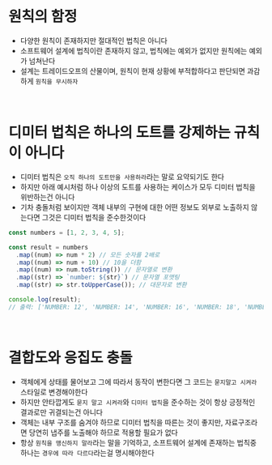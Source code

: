 # 원칙의 함정

- 다양한 원칙이 존재하지만 절대적인 법칙은 아니다
- 소프트웨어 설계에 법칙이란 존재하지 않고, 법칙에는 예외가 없지만 원칙에는 예외가 넘쳐난다
- 설계는 트레이드오프의 산물이며, 원칙이 현재 상황에 부적합하다고 판단되면 과감하게 `원칙을 무시하자`

<br>

# 디미터 법칙은 하나의 도트를 강제하는 규칙이 아니다

- 디미터 법칙은 `오직 하나의 도트만을 사용하라`라는 말로 요약되기도 한다
- 하지만 아래 예시처럼 하나 이상의 도트를 사용하는 케이스가 모두 디미터 법칙을 위반하는건 아니다
- 기차 충돌처럼 보이지만 객체 내부의 구현에 대한 어떤 정보도 외부로 노출하지 않는다면 그것은 디미터 법칙을 준수한것이다

```ts
const numbers = [1, 2, 3, 4, 5];

const result = numbers
  .map((num) => num * 2) // 모든 숫자를 2배로
  .map((num) => num + 10) // 10을 더함
  .map((num) => num.toString()) // 문자열로 변환
  .map((str) => `number: ${str}`) // 문자열 포맷팅
  .map((str) => str.toUpperCase()); // 대문자로 변환

console.log(result);
// 출력: ['NUMBER: 12', 'NUMBER: 14', 'NUMBER: 16', 'NUMBER: 18', 'NUMBER: 20']
```

<br>

# 결합도와 응집도 충돌

- 객체에게 상태를 물어보고 그에 따라서 동작이 변한다면 그 코드는 `묻지말고 시켜라` 스타일로 변경해야한다
- 하지만 안타깝게도 `묻지 말고 시켜라`와 `디미터 법칙`을 준수하는 것이 항상 긍정적인 결과로만 귀결되는건 아니다
- 객체는 내부 구조를 숨겨야 하므로 디미터 법칙을 따른는 것이 좋지만, 자료구조라면 당연히 냅주를 노출해야 하므로 적용할 필요가 없다
- 항상 `원칙을 맹신하지 말라`라는 말을 기억하고, 소프트웨어 설계에 존재하는 법칙중 하나는 `경우에 따라 다르다`라는걸 명시해야한다
